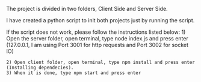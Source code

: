 The project is divided in two folders, Client Side and Server Side. 

I have created a python script to init both projects just by running the script.

If the script does not work, please follow the instructions listed below:
	1) Open the server folder, open terminal, type node index.js and press enter (127.0.0.1, 
		I am using Port 3001 for http requests and Port 3002 for socket IO)

	2) Open client folder, open terminal, type npm install and press enter (Installing dependecies).
	3) When it is done, type npm start and press enter 
